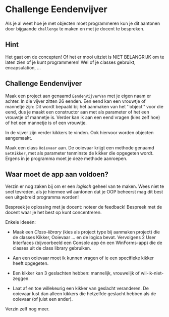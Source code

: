 # Challenge Eendenvijver

Als je al weet hoe je met objecten moet programmeren kun je dit
aantonen door bijgaande `challenge` te maken en met je docent
te bespreken.

## Hint
Het gaat om de concepten! Of het er mooi uitziet is NIET BELANGRIJK om te laten zien of je kunt programmeren! Wel of je classes gebruikt, encapsulation, ...

## Challenge Eendenvijver

Maak een project aan genaamd `EendenVijverVan` met je eigen naam er achter.
In die vijver zitten 26 eenden. Een eend kan een vrouwtje of mannetje zijn:
Dit wordt bepaald bij het aanmaken van het ''object'' voor die eend,
dus je maakt een constructor aan met als parameter of het een
vrouwtje of mannetje is. Verder kan ik aan een eend vragen
(kies zelf hoe) of het een mannetje is of een vrouwtje.

In de vijver zijn verder kikkers te vinden.
Ook hiervoor worden objecten aangemaakt.

Maak een class `Ooievaar` aan.
De ooievaar krijgt een methode genaamd `EetKikker`,
met als parameter tenminste de kikker die opgegeten wordt.
Ergens in je programma moet je deze methode aanroepen.


## Waar moet de app aan voldoen?

Verzin er nog zaken bij om er een *logisch* geheel van te maken. Wees niet te snel tevreden, als je hiermee wil aantonen dat je OOP beheerst mag dit best een uitgebreid programma worden!

Bespreek je oplossing met je docent: noteer de feedback! Bespreek met de docent waar je het best op kunt concentreren.

Enkele ideeën:

+ Maak een *Class-library* (kies als project type bij aanmaken project) die de classes Kikker, Ooievaar ... en de logica bevat. Vervolgens 2 User Interfaces (bijvoorbeeld een Console app én een WinForms-app) die de classes uit de class library gebruiken.

+ Aan een ooievaar moet ik kunnen vragen of ie een specifieke kikker heeft opgegeten.

+ Een kikker kan 3 geslachten hebben: mannelijk, vrouwelijk of wil-ik-niet-zeggen.

+ Laat af en toe willekeurig een kikker van geslacht veranderen. De ooievaar lust dan alleen kikkers die hetzelfde geslacht hebben als de ooievaar (of juist een ander).  

Verzin zelf nog meer.
